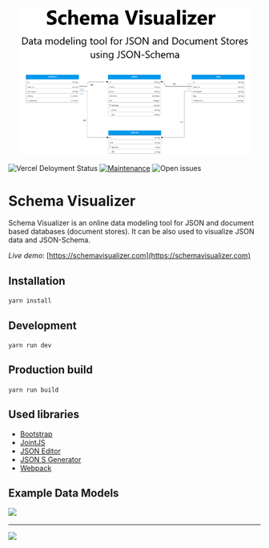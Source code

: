<p align="center">
  <img width="460"  src="docs/img/schema-visualizer-social-banner-cut.png">
</p>

![Vercel Deloyment Status](http://therealsujitk-vercel-badge.vercel.app/?app=schemavisualizer&style=flat-square&logo=false)
[![Maintenance](https://img.shields.io/badge/Maintained%3F-yes-green.svg?style=flat-square)](https://github.com/shamilnabiyev/schema-visualizer-v2?style=flat-square)
![Open issues](https://img.shields.io/github/issues/shamilnabiyev/schema-visualizer?style=flat-square)


# Schema Visualizer

Schema Visualizer is an online data modeling tool for JSON and document based databases (document stores). It can be also used to visualize JSON data and JSON-Schema.

*Live demo*: [https://schemavisualizer.com](https://schemavisualizer.com)

## Installation

```yarn install```

## Development 

```yarn run dev```

## Production build

```yarn run build```

## Used libraries

  * [Bootstrap](https://github.com/twbs/bootstrap)
  * [JointJS](https://github.com/clientIO/joint)
  * [JSON Editor](https://github.com/josdejong/jsoneditor)
  * [JSON S Generator](https://github.com/mowgliLab/json-s-gen)
  * [Webpack](https://github.com/webpack/webpack)

## Example Data Models

<img src="docs/img/movie-lens-db-schema.png"> 

<hr>

<img src="docs/img/migcast-db-schema.png"> 
